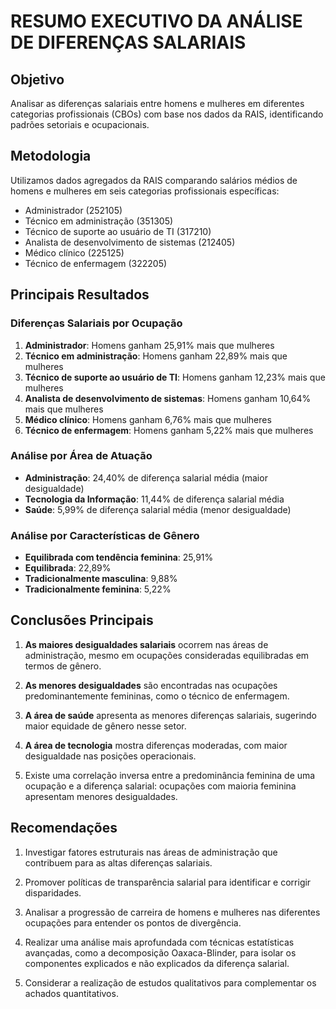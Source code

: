 # RESUMO EXECUTIVO DA ANÁLISE DE DIFERENÇAS SALARIAIS

## Objetivo
Analisar as diferenças salariais entre homens e mulheres em diferentes categorias profissionais (CBOs) com base nos dados da RAIS, identificando padrões setoriais e ocupacionais.

## Metodologia
Utilizamos dados agregados da RAIS comparando salários médios de homens e mulheres em seis categorias profissionais específicas:
- Administrador (252105)
- Técnico em administração (351305)
- Técnico de suporte ao usuário de TI (317210)
- Analista de desenvolvimento de sistemas (212405)
- Médico clínico (225125)
- Técnico de enfermagem (322205)

## Principais Resultados

### Diferenças Salariais por Ocupação
1. **Administrador**: Homens ganham 25,91% mais que mulheres
2. **Técnico em administração**: Homens ganham 22,89% mais que mulheres
3. **Técnico de suporte ao usuário de TI**: Homens ganham 12,23% mais que mulheres
4. **Analista de desenvolvimento de sistemas**: Homens ganham 10,64% mais que mulheres
5. **Médico clínico**: Homens ganham 6,76% mais que mulheres
6. **Técnico de enfermagem**: Homens ganham 5,22% mais que mulheres

### Análise por Área de Atuação
- **Administração**: 24,40% de diferença salarial média (maior desigualdade)
- **Tecnologia da Informação**: 11,44% de diferença salarial média
- **Saúde**: 5,99% de diferença salarial média (menor desigualdade)

### Análise por Características de Gênero
- **Equilibrada com tendência feminina**: 25,91%
- **Equilibrada**: 22,89%
- **Tradicionalmente masculina**: 9,88%
- **Tradicionalmente feminina**: 5,22%

## Conclusões Principais

1. **As maiores desigualdades salariais** ocorrem nas áreas de administração, mesmo em ocupações consideradas equilibradas em termos de gênero.

2. **As menores desigualdades** são encontradas nas ocupações predominantemente femininas, como o técnico de enfermagem.

3. **A área de saúde** apresenta as menores diferenças salariais, sugerindo maior equidade de gênero nesse setor.

4. **A área de tecnologia** mostra diferenças moderadas, com maior desigualdade nas posições operacionais.

5. Existe uma correlação inversa entre a predominância feminina de uma ocupação e a diferença salarial: ocupações com maioria feminina apresentam menores desigualdades.

## Recomendações

1. Investigar fatores estruturais nas áreas de administração que contribuem para as altas diferenças salariais.

2. Promover políticas de transparência salarial para identificar e corrigir disparidades.

3. Analisar a progressão de carreira de homens e mulheres nas diferentes ocupações para entender os pontos de divergência.

4. Realizar uma análise mais aprofundada com técnicas estatísticas avançadas, como a decomposição Oaxaca-Blinder, para isolar os componentes explicados e não explicados da diferença salarial.

5. Considerar a realização de estudos qualitativos para complementar os achados quantitativos.